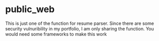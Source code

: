 # public_web

This is just one of the function for resume parser. 
Since there are some security vulnuribility in my portfolio, I am only sharing the function. You would need some frameworks to make this work
